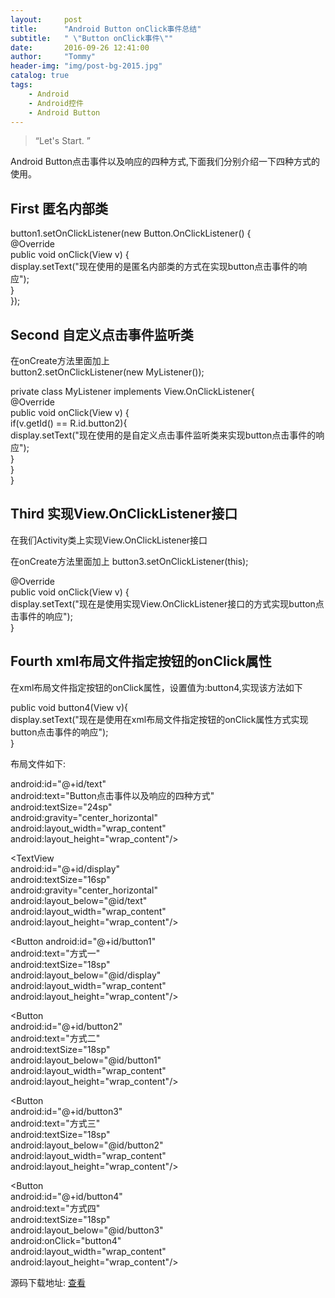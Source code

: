 ```yaml
---
layout:     post
title:      "Android Button onClick事件总结"
subtitle:   " \"Button onClick事件\""
date:       2016-09-26 12:41:00
author:     "Tommy"
header-img: "img/post-bg-2015.jpg"
catalog: true
tags:
    - Android
    - Android控件
    - Android Button
---
```


> “Let's Start. ”

Android Button点击事件以及响应的四种方式,下面我们分别介绍一下四种方式的使用。


## First 匿名内部类

button1.setOnClickListener(new Button.OnClickListener() {<br/>
	@Override<br/>
	public void onClick(View v) {<br/>
		display.setText("现在使用的是匿名内部类的方式在实现button点击事件的响应");<br/>
	}<br/>
});<br/>


## Second 自定义点击事件监听类

在onCreate方法里面加上<br/>
button2.setOnClickListener(new MyListener());

private class MyListener implements View.OnClickListener{<br/>
	@Override<br/>
	public void onClick(View v) {<br/>
		if(v.getId() == R.id.button2){<br/>
			display.setText("现在使用的是自定义点击事件监听类来实现button点击事件的响应");<br/>
		}<br/>
	}<br/>
}<br/>

## Third 实现View.OnClickListener接口

在我们Activity类上实现View.OnClickListener接口

在onCreate方法里面加上
button3.setOnClickListener(this);

@Override<br/>
public void onClick(View v) {<br/>
	display.setText("现在是使用实现View.OnClickListener接口的方式实现button点击事件的响应");<br/>
}<br/>

## Fourth xml布局文件指定按钮的onClick属性

在xml布局文件指定按钮的onClick属性，设置值为:button4,实现该方法如下

public void button4(View v){<br/>
	display.setText("现在是使用在xml布局文件指定按钮的onClick属性方式实现button点击事件的响应");<br/>
}<br/>

布局文件如下:
<div>
<TextView <br/>
            android:id="@+id/text"<br/>
            android:text="Button点击事件以及响应的四种方式"<br/>
            android:textSize="24sp"<br/>
            android:gravity="center_horizontal"<br/>
            android:layout_width="wrap_content"<br/>
            android:layout_height="wrap_content"/>

<TextView<br/>
		android:id="@+id/display"<br/>
		android:textSize="16sp"<br/>
		android:gravity="center_horizontal"<br/>
		android:layout_below="@id/text"<br/>
		android:layout_width="wrap_content"<br/>
		android:layout_height="wrap_content"/><br/>
		
<Button
		android:id="@+id/button1"<br/>
		android:text="方式一"<br/>
		android:textSize="18sp"<br/>
		android:layout_below="@id/display"<br/>
		android:layout_width="wrap_content"<br/>
		android:layout_height="wrap_content"/>

<Button<br/>
		android:id="@+id/button2"<br/>
		android:text="方式二"<br/>
		android:textSize="18sp"<br/>
		android:layout_below="@id/button1"<br/>
		android:layout_width="wrap_content"<br/>
		android:layout_height="wrap_content"/>

<Button<br/>
		android:id="@+id/button3"<br/>
		android:text="方式三"<br/>
		android:textSize="18sp"<br/>
		android:layout_below="@id/button2"<br/>
		android:layout_width="wrap_content"<br/>
		android:layout_height="wrap_content"/>

<Button<br/>
		android:id="@+id/button4"<br/>
		android:text="方式四"<br/>
		android:textSize="18sp"<br/>
		android:layout_below="@id/button3"<br/>
		android:onClick="button4"<br/>
		android:layout_width="wrap_content"<br/>
		android:layout_height="wrap_content"/><br/>
</div>

<p>源码下载地址: <a href="https://github.com/joyang1/ButtonClickDemo/" target="_blank" title="ButtonDemo">查看</a> </p>
